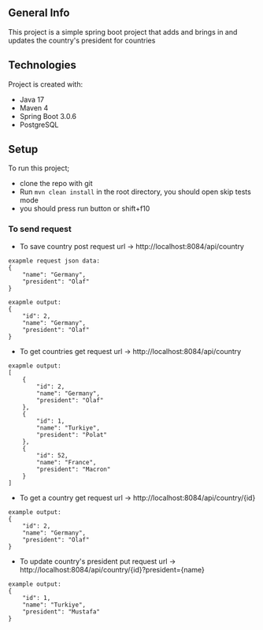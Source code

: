 ## General Info
This project is a simple spring boot project that 
adds and brings in and updates the country's president for countries

## Technologies
Project is created with:
- Java 17
- Maven 4
- Spring Boot 3.0.6
- PostgreSQL

## Setup
To run this project;
- clone the repo with git
- Run `mvn clean install` in the root directory, you should open skip tests mode
- you should press run button or shift+f10

### To send request
- To save country post request url -> http://localhost:8084/api/country
```
exapmle request json data:
{
    "name": "Germany",
    "president": "Olaf"
}
```
```
exapmle output:
{
    "id": 2,
    "name": "Germany",
    "president": "Olaf"
}
```

- To get countries get request url -> http://localhost:8084/api/country
```
exapmle output:
[
    {
        "id": 2,
        "name": "Germany",
        "president": "Olaf"
    },
    {
        "id": 1,
        "name": "Turkiye",
        "president": "Polat"
    },
    {
        "id": 52,
        "name": "France",
        "president": "Macron"
    }
]
```

- To get a country get request url -> http://localhost:8084/api/country/{id}
```
example output:
{
    "id": 2,
    "name": "Germany",
    "president": "Olaf"
}
```

- To update country's president put request url -> http://localhost:8084/api/country/{id}?president={name}
```
example output:
{
    "id": 1,
    "name": "Turkiye",
    "president": "Mustafa"
}
```
